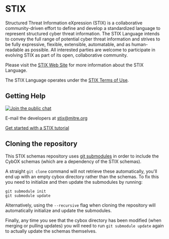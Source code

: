 # STIX 

Structured Threat Information eXpression (STIX) is a collaborative community-driven effort to define and develop a standardized language to represent structured cyber threat information. The STIX Language intends to convey the full range of potential cyber threat information and strives to be fully expressive, flexible, extensible, automatable, and as human-readable as possible. All interested parties are welcome to participate in evolving STIX as part of its open, collaborative community.

Please visit the [STIX Web Site](http://stix.mitre.org) for more information about the STIX Language.

The STIX Language operates under the [STIX Terms of Use](http://stix.mitre.org/about/termsofuse.html).

## Getting Help

[![Join the public chat](https://badges.gitter.im/gitterHQ/gitter.png)](https://gitter.im/STIXProject/schemas)

E-mail the developers at <stix@mitre.org>

[Get started with a STIX tutorial](http://stixproject.github.io/getting-started/)

## Cloning the repository

This STIX schemas repository uses [git submodules](http://git-scm.com/book/en/Git-Tools-Submodules) in order to include the CybOX schemas (which are a dependency of the STIX schemas).

A straight `git clone` command will not retrieve these automatically, you'll end up with an empty cybox directory rather than the schemas. To fix this you need to initialize and then update the submodules by running:

    git submodule init
    git submodule update

Alternatively, using the `--recursive` flag when cloning the repository will automatically initialize and update the submodules.

Finally, any time you see that the cybox directory has been modified (when merging or pulling updates) you will need to run `git submodule update` again to actually update the schemas themselves.
